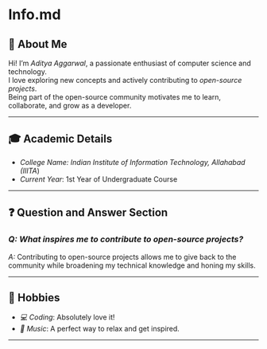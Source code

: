 # Info.md  

## 👋 About Me  
Hi! I’m *Aditya Aggarwal*, a passionate enthusiast of computer science and technology.  
I love exploring new concepts and actively contributing to *open-source projects*.  
Being part of the open-source community motivates me to learn, collaborate, and grow as a developer.  

---

## 🎓 Academic Details  
- *College Name: Indian Institute of Information Technology, Allahabad (IIITA*)  
- *Current Year*: 1st Year of Undergraduate Course  

---

## ❓ Question and Answer Section  
### *Q: What inspires me to contribute to open-source projects?*  
*A:* Contributing to open-source projects allows me to give back to the community while broadening my technical knowledge and honing my skills.  

---

## 🌟 Hobbies  
- *💻 Coding*: Absolutely love it!  
- *🎵 Music*: A perfect way to relax and get inspired.  

---